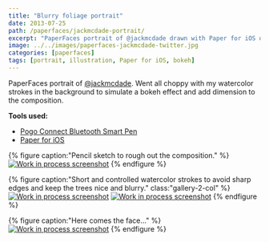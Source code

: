 ```yaml
---
title: "Blurry foliage portrait"
date: 2013-07-25
path: /paperfaces/jackmcdade-portrait/
excerpt: "PaperFaces portrait of @jackmcdade drawn with Paper for iOS on an iPad."
image: ../../images/paperfaces-jackmcdade-twitter.jpg
categories: [paperfaces]
tags: [portrait, illustration, Paper for iOS, bokeh]
---
```


PaperFaces portrait of [@jackmcdade](https://twitter.com/jackmcdade). Went all choppy with my watercolor strokes in the background to simulate a bokeh effect and add dimension to the composition.

**Tools used:**

- [Pogo Connect Bluetooth Smart Pen](https://www.amazon.com/gp/product/B009K448L4/ref=as_li_ss_tl?ie=UTF8&camp=1789&creative=390957&creativeASIN=B009K448L4&linkCode=as2&tag=mademist-20)
- [Paper for iOS](https://paper.bywetransfer.com/)

{% figure caption:"Pencil sketch to rough out the composition." %}
[![Work in process screenshot](../../images/paperfaces-jackmcdade-process-1-600.jpg)](../../images/paperfaces-jackmcdade-process-1-lg.jpg)
{% endfigure %}

{% figure caption:"Short and controlled watercolor strokes to avoid sharp edges and keep the trees nice and blurry." class:"gallery-2-col" %}
[![Work in process screenshot](../../images/paperfaces-jackmcdade-process-2-600.jpg)](../../images/paperfaces-jackmcdade-process-2-lg.jpg)
[![Work in process screenshot](../../images/paperfaces-jackmcdade-process-3-600.jpg)](../../images/paperfaces-jackmcdade-process-3-lg.jpg)
{% endfigure %}

{% figure caption:"Here comes the face..." %}
[![Work in process screenshot](../../images/paperfaces-jackmcdade-process-4-600.jpg)](../../images/paperfaces-jackmcdade-process-4-lg.jpg)
{% endfigure %}
